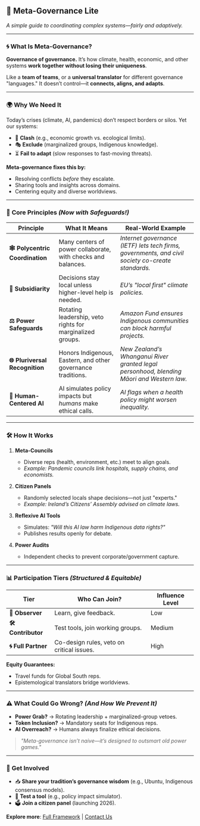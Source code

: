 ## 📘 **Meta-Governance Lite**  
*A simple guide to coordinating complex systems—fairly and adaptively.*

---

### 🌀 **What Is Meta-Governance?**  
**Governance of governance.** It’s how climate, health, economic, and other systems **work together without losing their uniqueness**.  

Like a **team of teams**, or a **universal translator** for different governance "languages." It doesn’t control—it **connects, aligns, and adapts**.  

---

### 🌍 **Why We Need It**  
Today’s crises (climate, AI, pandemics) don’t respect borders or silos. Yet our systems:  
- 🚧 **Clash** (e.g., economic growth vs. ecological limits).  
- 🎭 **Exclude** (marginalized groups, Indigenous knowledge).  
- ⏳ **Fail to adapt** (slow responses to fast-moving threats).  

**Meta-governance fixes this by:**  
- Resolving conflicts *before* they escalate.  
- Sharing tools and insights across domains.  
- Centering equity and diverse worldviews.  

---

### 🔑 **Core Principles** *(Now with Safeguards!)*  

| Principle | What It Means | Real-World Example |  
|-----------|--------------|---------------------|  
| **🕸️ Polycentric Coordination** | Many centers of power collaborate, with checks and balances. | *Internet governance (IETF) lets tech firms, governments, and civil society co-create standards.* |  
| **🧭 Subsidiarity** | Decisions stay local unless higher-level help is needed. | *EU’s "local first" climate policies.* |  
| **⚖️ Power Safeguards** | Rotating leadership, veto rights for marginalized groups. | *Amazon Fund ensures Indigenous communities can block harmful projects.* |  
| **🌐 Pluriversal Recognition** | Honors Indigenous, Eastern, and other governance traditions. | *New Zealand’s Whanganui River granted legal personhood, blending Māori and Western law.* |  
| **🤖 Human-Centered AI** | AI simulates policy impacts but *humans* make ethical calls. | *AI flags when a health policy might worsen inequality.* |  

---

### 🛠️ **How It Works**  
1. **Meta-Councils**  
   - Diverse reps (health, environment, etc.) meet to align goals.  
   - *Example: Pandemic councils link hospitals, supply chains, and economists.*  

2. **Citizen Panels**  
   - Randomly selected locals shape decisions—not just "experts."  
   - *Example: Ireland’s Citizens’ Assembly advised on climate laws.*  

3. **Reflexive AI Tools**  
   - Simulates: *"Will this AI law harm Indigenous data rights?"*  
   - Publishes results openly for debate.  

4. **Power Audits**  
   - Independent checks to prevent corporate/government capture.  

---

### 📊 **Participation Tiers** *(Structured & Equitable)*  

| Tier | Who Can Join? | Influence Level |  
|------|--------------|-----------------|  
| **👀 Observer** | Learn, give feedback. | Low |  
| **🛠️ Contributor** | Test tools, join working groups. | Medium |  
| **🌀 Full Partner** | Co-design rules, veto on critical issues. | High |  

**Equity Guarantees:**  
- Travel funds for Global South reps.  
- Epistemological translators bridge worldviews.  

---

### ⚠️ **What Could Go Wrong?** *(And How We Prevent It)*  
- **Power Grab?** → Rotating leadership + marginalized-group vetoes.  
- **Token Inclusion?** → Mandatory seats for Indigenous reps.  
- **AI Overreach?** → Humans always finalize ethical decisions.  

> *"Meta-governance isn’t naive—it’s designed to outsmart old power games."*  

---

### 🌱 **Get Involved**  
- 📥 **Share your tradition’s governance wisdom** (e.g., Ubuntu, Indigenous consensus models).  
- 🧩 **Test a tool** (e.g., policy impact simulator).  
- 🗳️ **Join a citizen panel** (launching 2026).  

**Explore more**: [Full Framework](/meta-framework) | [Contact Us](/contact)  

